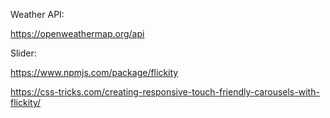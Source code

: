 Weather API:

https://openweathermap.org/api



Slider:

https://www.npmjs.com/package/flickity

https://css-tricks.com/creating-responsive-touch-friendly-carousels-with-flickity/
